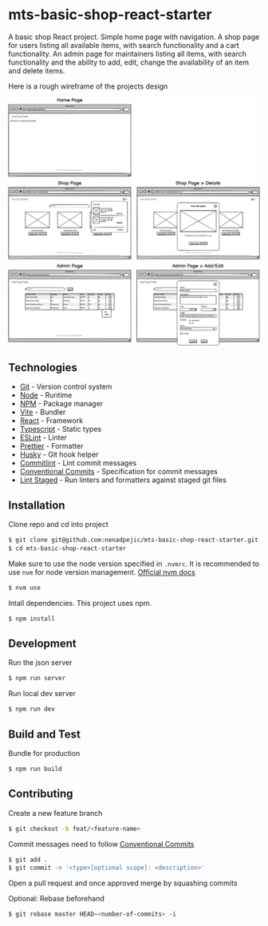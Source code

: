 # mts-basic-shop-react-starter

A basic shop React project. Simple home page with navigation. A shop page for users listing all available items, with search functionality and a cart functionality. An admin page for maintainers listing all items, with search functionality and the ability to add, edit, change the availability of an item and delete items.

Here is a rough wireframe of the projects design

![Basic Ecom Wireframe](./docs/wireframe.png)

## Technologies

- [Git](https://git-scm.com/) - Version control system
- [Node](https://nodejs.org/en) - Runtime
- [NPM](https://www.npmjs.com/) - Package manager
- [Vite](https://vitejs.dev/) - Bundler
- [React](https://react.dev/) - Framework
- [Typescript](https://www.typescriptlang.org/) - Static types
- [ESLint](https://eslint.org/) - Linter
- [Prettier](https://prettier.io/) - Formatter
- [Husky](https://typicode.github.io/husky/) - Git hook helper
- [Commitlint](https://commitlint.js.org/) - Lint commit messages
- [Conventional Commits](https://www.conventionalcommits.org/en/v1.0.0-beta.2/) - Specification for commit messages
- [Lint Staged](https://github.com/okonet/lint-staged/) - Run linters and formatters against staged git files

## Installation

Clone repo and cd into project

```sh
$ git clone git@github.com:nenadpejic/mts-basic-shop-react-starter.git
$ cd mts-basic-shop-react-starter
```

Make sure to use the node version specified in `.nvmrc`. It is recommended to use `nvm` for node version management. [Official nvm docs](https://github.com/nvm-sh/nvm/blob/master/README.md)

```sh
$ nvm use
```

Intall dependencies. This project uses npm.

```sh
$ npm install
```

## Development

Run the json server

```sh
$ npm run server
```

Run local dev server

```sh
$ npm run dev
```

## Build and Test

Bundle for production

```sh
$ npm run build
```

## Contributing

Create a new feature branch

```sh
$ git checkout -b feat/<feature-name>
```

Commit messages need to follow [Conventional Commits](https://www.conventionalcommits.org/en/v1.0.0/)

```sh
$ git add .
$ git commit -m '<type>[optional scope]: <description>'
```

Open a pull request and once approved merge by squashing commits

Optional: Rebase beforehand

```sh
$ git rebase master HEAD~<number-of-commits> -i
```
